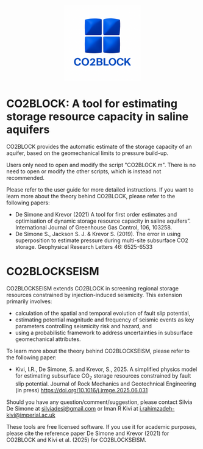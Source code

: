 <p align="center">
  <img src="logo.png" alt="CO2BLOCK Logo" width="200"/>
</p>

# CO2BLOCK: A tool for estimating storage resource capacity in saline aquifers

CO2BLOCK provides the automatic estimate of the storage capacity of an aquifer, based on the geomechanical limits to pressure build-up. 

Users only need to open and modify the script "CO2BLOCK.m". There is no need to open or modify the other scripts, which is instead not recommended.

Please refer to the user guide for more detailed instructions. 
If you want to learn more about the theory behind CO2BLOCK, please refer to the following papers:
- De Simone and Krevor (2021) A tool for first order estimates and optimisation of dynamic storage resource capacity in saline aquifers”.  International Journal of Greenhouse Gas Control, 106, 103258. 
- De Simone S., Jackson S. J. & Krevor S. (2019). The error in using superposition to estimate pressure during multi-site subsurface CO2 storage. Geophysical Research Letters 46: 6525-6533 

# CO2BLOCKSEISM
CO2BLOCKSEISM extends CO2BLOCK in screening regional storage resources constrained by injection-induced seismicity. This extension primarily involves:
- calculation of the spatial and temporal evolution of fault slip potential,
- estimating potential magnitude and frequency of seismic events as key parameters controlling seismicity risk and hazard, and
- using a probabilistic framework to address uncertainties in subsurface geomechanical attributes.

To learn more about the theory behind CO2BLOCKSEISM, please refer to the following paper:
- Kivi, I.R., De Simone, S. and Krevor, S., 2025. A simplified physics model for estimating subsurface CO<sub>2</sub> storage resources constrained ‎by fault slip potential. Journal of Rock Mechanics and Geotechnical Engineering (in press) <https://doi.org/10.1016/j.jrmge.2025.06.031>

Should you have any question/comment/suggestion, please contact Silvia De Simone at silviadesi@gmail.com or Iman R Kivi at i.rahimzadeh-kivi@imperial.ac.uk

These tools are free licensed software.
If you use it for academic purposes, please cite the reference paper De Simone and Krevor (2021) for CO2BLOCK and Kivi et al. (2025) for CO2BLOCKSEISM.
